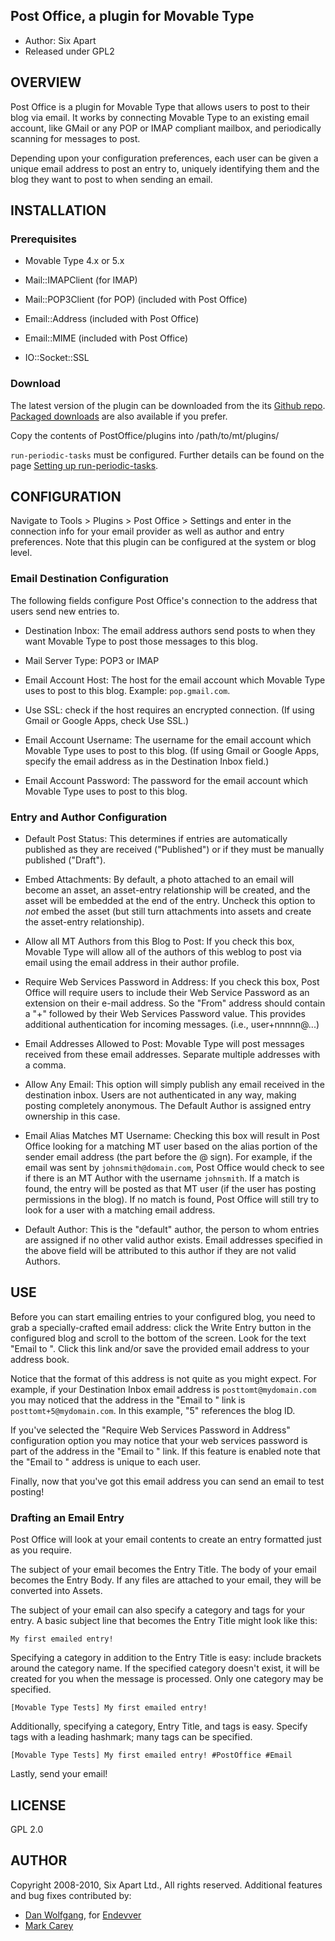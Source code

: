 ## Post Office, a plugin for Movable Type

* Author: Six Apart
* Released under GPL2

## OVERVIEW ##

Post Office is a plugin for Movable Type that allows users to post to their
blog via email. It works by connecting Movable Type to an existing email
account, like GMail or any POP or IMAP compliant mailbox, and periodically
scanning for messages to post.

Depending upon your configuration preferences, each user can be given a unique
email address to post an entry to, uniquely identifying them and the blog they
want to post to when sending an email.


## INSTALLATION ##

### Prerequisites ###

* Movable Type 4.x or 5.x

* Mail::IMAPClient (for IMAP)
* Mail::POP3Client (for POP) (included with Post Office)
* Email::Address (included with Post Office)
* Email::MIME (included with Post Office)
* IO::Socket::SSL

### Download ###

The latest version of the plugin can be downloaded from the its
[Github repo][]. [Packaged downloads][] are also available if you prefer.

[Github repo]:
    https://github.com/movabletype/mt-plugin-post-office
[Packaged downloads]:
    https://github.com/movabletype/mt-plugin-post-office/downloads

Copy the contents of PostOffice/plugins into /path/to/mt/plugins/

`run-periodic-tasks` must be configured. Further details can be found on the
page [Setting up run-periodic-tasks][].

[Setting up run-periodic-tasks]:
    http://www.movabletype.org/documentation/administrator/setting-up-run-periodic-taskspl.html


## CONFIGURATION ##

Navigate to Tools > Plugins > Post Office > Settings and enter in the
connection info for your email provider as well as author and entry
preferences. Note that this plugin can be configured at the system or blog
level.

### Email Destination Configuration

The following fields configure Post Office's connection to the address that
users send new entries to.

* Destination Inbox: The email address authors send posts to when they want
  Movable Type to post those messages to this blog.

* Mail Server Type: POP3 or IMAP

* Email Account Host: The host for the email account which Movable Type uses
  to post to this blog. Example: `pop.gmail.com`.

* Use SSL: check if the host requires an encrypted connection. (If using Gmail
  or Google Apps, check Use SSL.)

* Email Account Username: The username for the email account which Movable
  Type uses to post to this blog. (If using Gmail or Google Apps, specify the
  email address as in the Destination Inbox field.)

* Email Account Password: The password for the email account which Movable
  Type uses to post to this blog.

### Entry and Author Configuration

* Default Post Status: This determines if entries are automatically published
  as they are received ("Published") or if they must be manually published
  ("Draft").

* Embed Attachments: By default, a photo attached to an email will become an
  asset, an asset-entry relationship will be created, and the asset will be
  embedded at the end of the entry. Uncheck this option to *not* embed the
  asset (but still turn attachments into assets and create the asset-entry
  relationship).

* Allow all MT Authors from this Blog to Post: If you check this box, Movable
  Type will allow all of the authors of this weblog to post via email using
  the email address in their author profile.

* Require Web Services Password in Address: If you check this box, Post Office
  will require users to include their Web Service Password as an extension on
  their e-mail address. So the "From" address should contain a "+" followed by
  their Web Services Password value. This provides additional authentication
  for incoming messages. (i.e., user+nnnnn@...)

* Email Addresses Allowed to Post: Movable Type will post messages received
  from these email addresses. Separate multiple addresses with a comma.

* Allow Any Email: This option will simply publish any email received in the
  destination inbox. Users are not authenticated in any way, making posting
  completely anonymous. The Default Author is assigned entry ownership in this
  case.

* Email Alias Matches MT Username: Checking this box will result in Post
  Office looking for a matching MT user based on the alias portion of the
  sender email address (the part before the @ sign). For example, if the email
  was sent by `johnsmith@domain.com`, Post Office would check to see if there
  is an MT Author with the username `johnsmith`. If a match is found, the
  entry will be posted as that MT user (if the user has posting permissions in
  the blog). If no match is found, Post Office will still try to look for a
  user with a matching email address.

* Default Author: This is the "default" author, the person to whom entries are
  assigned if no other valid author exists. Email addresses specified in the
  above field will be attributed to this author if they are not valid Authors.


## USE ##

Before you can start emailing entries to your configured blog, you need to
grab a specially-crafted email address: click the Write Entry button in the
configured blog and scroll to the bottom of the screen. Look for the text
"Email to <blog name>". Click this link and/or save the provided email address
to your address book.

Notice that the format of this address is not quite as you might expect. For
example, if your Destination Inbox email address is `posttomt@mydomain.com`
you may noticed that the address in the "Email to <blog name>" link is
`posttomt+5@mydomain.com`. In this example, "5" references the blog ID.

If you've selected the "Require Web Services Password in Address"
configuration option you may notice that your web services password is part of
the address in the "Email to <blog name>" link. If this feature is enabled
note that the "Email to <blog name>" address is unique to each user.

Finally, now that you've got this email address you can send an email to test
posting!

### Drafting an Email Entry

Post Office will look at your email contents to create an entry formatted just
as you require.

The subject of your email becomes the Entry Title. The body of your email
becomes the Entry Body. If any files are attached to your email, they will be
converted into Assets.

The subject of your email can also specify a category and tags for your entry.
A basic subject line that becomes the Entry Title might look like this:

    My first emailed entry!

Specifying a category in addition to the Entry Title is easy: include brackets
around the category name. If the specified category doesn't exist, it will be
created for you when the message is processed. Only one category may be
specified.

    [Movable Type Tests] My first emailed entry!

Additionally, specifying a category, Entry Title, and tags is easy. Specify
tags with a leading hashmark; many tags can be specified.

    [Movable Type Tests] My first emailed entry! #PostOffice #Email

Lastly, send your email!

## LICENSE ##

GPL 2.0

## AUTHOR ##

Copyright 2008-2010, Six Apart Ltd., All rights reserved.
Additional features and bug fixes contributed by:

* [Dan Wolfgang](http://uinnovations.com), for [Endevver](http://endevver.com)
* [Mark Carey](http://mt-hacks.com)

